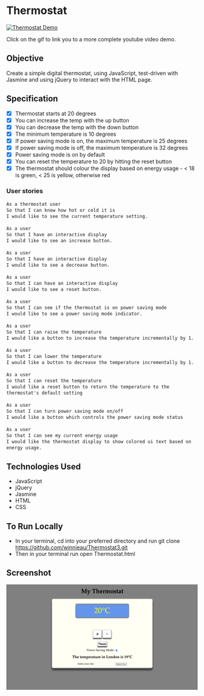 # Thermostat

[![Thermostat Demo](https://j.gifs.com/vWedR6.gif)](https://www.youtube.com/watch?v=-19nqcbVJEU)

Click on the gif to link you to a more complete youtube video demo.

Objective
---

Create a simple digital thermostat, using JavaScript, test-driven with Jasmine and using jQuery to interact with the HTML page.

Specification
---

  - [x] Thermostat starts at 20 degrees
  - [x] You can increase the temp with the up button
  - [x] You can decrease the temp with the down button
  - [x] The minimum temperature is 10 degrees
  - [x] If power saving mode is on, the maximum temperature is 25 degrees
  - [x] If power saving mode is off, the maximum temperature is 32 degrees
  - [x] Power saving mode is on by default
  - [x] You can reset the temperature to 20 by hitting the reset button
  - [x] The thermostat should colour the display based on energy usage - <  18 is green, < 25 is yellow, otherwise red

### User stories
```
As a thermostat user
So that I can know how hot or cold it is
I would like to see the current temperature setting.

As a user
So that I have an interactive display
I would like to see an increase button.

As a user
So that I have an interactive display
I would like to see a decrease button.

As a user
So that I can have an interactive display
I would like to see a reset button.

As a user
So that I can see if the thermostat is on power saving mode
I would like to see a power saving mode indicator.

As a user
So that I can raise the temperature
I would like a button to increase the temperature incrementally by 1.

As a user
So that I can lower the temperature
I would like a button to decrease the temperature incrementally by 1.

As a user
So that I can reset the temperature
I would like a reset button to return the temperature to the thermostat's default setting

As a user
So that I can turn power saving mode on/off
I would like a button which controls the power saving mode status

As a user
So that I can see my current energy usage
I would like the thermostat display to show colored ui text based on energy usage.
```

Technologies Used
---
* JavaScript
* jQuery
* Jasmine
* HTML
* CSS



To Run Locally
---
* In your terminal, cd into your preferred directory and
run git clone https://github.com/winnieau/Thermostat3.git
* Then in your terminal run open Thermostat.html

Screenshot
---
![alt text](https://github.com/winnieau/Thermostat3/blob/master/thermostat.png)
